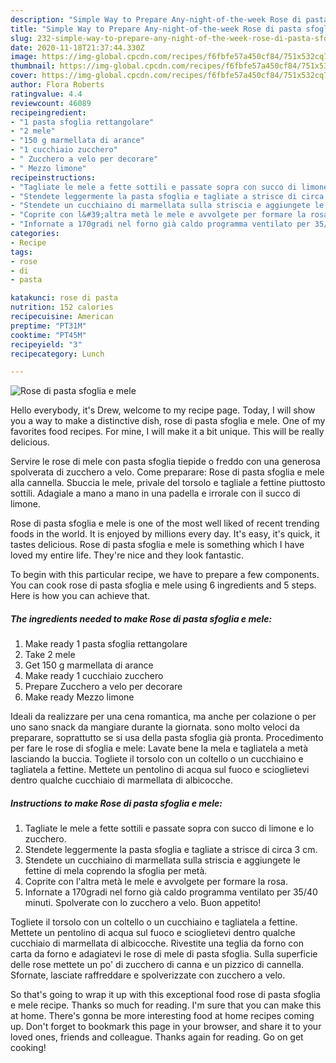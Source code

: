 ```yaml
---
description: "Simple Way to Prepare Any-night-of-the-week Rose di pasta sfoglia e mele"
title: "Simple Way to Prepare Any-night-of-the-week Rose di pasta sfoglia e mele"
slug: 232-simple-way-to-prepare-any-night-of-the-week-rose-di-pasta-sfoglia-e-mele
date: 2020-11-18T21:37:44.330Z
image: https://img-global.cpcdn.com/recipes/f6fbfe57a450cf84/751x532cq70/rose-di-pasta-sfoglia-e-mele-recipe-main-photo.jpg
thumbnail: https://img-global.cpcdn.com/recipes/f6fbfe57a450cf84/751x532cq70/rose-di-pasta-sfoglia-e-mele-recipe-main-photo.jpg
cover: https://img-global.cpcdn.com/recipes/f6fbfe57a450cf84/751x532cq70/rose-di-pasta-sfoglia-e-mele-recipe-main-photo.jpg
author: Flora Roberts
ratingvalue: 4.4
reviewcount: 46089
recipeingredient:
- "1 pasta sfoglia rettangolare"
- "2 mele"
- "150 g marmellata di arance"
- "1 cucchiaio zucchero"
- " Zucchero a velo per decorare"
- " Mezzo limone"
recipeinstructions:
- "Tagliate le mele a fette sottili e passate sopra con succo di limone e lo zucchero."
- "Stendete leggermente la pasta sfoglia e tagliate a strisce di circa 3 cm."
- "Stendete un cucchiaino di marmellata sulla striscia e aggiungete le fettine di mela coprendo la sfoglia per metà."
- "Coprite con l&#39;altra metà le mele e avvolgete per formare la rosa."
- "Infornate a 170gradi nel forno già caldo programma ventilato per 35/40 minuti. Spolverate con lo zucchero a velo. Buon appetito!"
categories:
- Recipe
tags:
- rose
- di
- pasta

katakunci: rose di pasta 
nutrition: 152 calories
recipecuisine: American
preptime: "PT31M"
cooktime: "PT45M"
recipeyield: "3"
recipecategory: Lunch

---
```



![Rose di pasta sfoglia e mele](https://img-global.cpcdn.com/recipes/f6fbfe57a450cf84/751x532cq70/rose-di-pasta-sfoglia-e-mele-recipe-main-photo.jpg)

Hello everybody, it's Drew, welcome to my recipe page. Today, I will show you a way to make a distinctive dish, rose di pasta sfoglia e mele. One of my favorites food recipes. For mine, I will make it a bit unique. This will be really delicious.

Servire le rose di mele con pasta sfoglia tiepide o freddo con una generosa spolverata di zucchero a velo. Come preparare: Rose di pasta sfoglia e mele alla cannella. Sbuccia le mele, privale del torsolo e tagliale a fettine piuttosto sottili. Adagiale a mano a mano in una padella e irrorale con il succo di limone.

Rose di pasta sfoglia e mele is one of the most well liked of recent trending foods in the world. It is enjoyed by millions every day. It's easy, it's quick, it tastes delicious. Rose di pasta sfoglia e mele is something which I have loved my entire life. They're nice and they look fantastic.


To begin with this particular recipe, we have to prepare a few components. You can cook rose di pasta sfoglia e mele using 6 ingredients and 5 steps. Here is how you can achieve that.

<!--inarticleads1-->

##### The ingredients needed to make Rose di pasta sfoglia e mele:

1. Make ready 1 pasta sfoglia rettangolare
1. Take 2 mele
1. Get 150 g marmellata di arance
1. Make ready 1 cucchiaio zucchero
1. Prepare  Zucchero a velo per decorare
1. Make ready  Mezzo limone


Ideali da realizzare per una cena romantica, ma anche per colazione o per uno sano snack da mangiare durante la giornata. sono molto veloci da preparare, soprattutto se si usa della pasta sfoglia già pronta. Procedimento per fare le rose di sfoglia e mele: Lavate bene la mela e tagliatela a metà lasciando la buccia. Togliete il torsolo con un coltello o un cucchiaino e tagliatela a fettine. Mettete un pentolino di acqua sul fuoco e scioglietevi dentro qualche cucchiaio di marmellata di albicocche. 

<!--inarticleads2-->

##### Instructions to make Rose di pasta sfoglia e mele:

1. Tagliate le mele a fette sottili e passate sopra con succo di limone e lo zucchero.
1. Stendete leggermente la pasta sfoglia e tagliate a strisce di circa 3 cm.
1. Stendete un cucchiaino di marmellata sulla striscia e aggiungete le fettine di mela coprendo la sfoglia per metà.
1. Coprite con l&#39;altra metà le mele e avvolgete per formare la rosa.
1. Infornate a 170gradi nel forno già caldo programma ventilato per 35/40 minuti. Spolverate con lo zucchero a velo. Buon appetito!


Togliete il torsolo con un coltello o un cucchiaino e tagliatela a fettine. Mettete un pentolino di acqua sul fuoco e scioglietevi dentro qualche cucchiaio di marmellata di albicocche. Rivestite una teglia da forno con carta da forno e adagiatevi le rose di mele di pasta sfoglia. Sulla superficie delle rose mettete un po&#39; di zucchero di canna e un pizzico di cannella. Sfornate, lasciate raffreddare e spolverizzate con zucchero a velo. 

So that's going to wrap it up with this exceptional food rose di pasta sfoglia e mele recipe. Thanks so much for reading. I'm sure that you can make this at home. There's gonna be more interesting food at home recipes coming up. Don't forget to bookmark this page in your browser, and share it to your loved ones, friends and colleague. Thanks again for reading. Go on get cooking!
